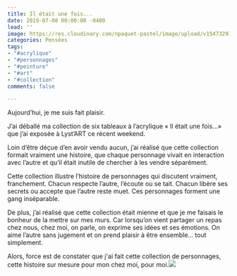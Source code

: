 ```yaml
---
title: Il était une fois...
date: 2019-07-08 00:00:00 -0400
lead: ''
image: https://res.cloudinary.com/npaquet-pastel/image/upload/v1547329399/44318124_2187643201504915_3457723194704658432_o.jpg
categories: Pensées
tags:
- "#acrylique"
- "#personnages"
- "#peinture"
- "#art"
- "#collection"
comments: false

---
```

Aujourd’hui, je me suis fait plaisir.

J’ai déballé ma collection de six tableaux à l’acrylique « Il était une fois...» que j’ai exposée à Lyst’ART ce récent weekend. 

Loin d’être déçue d’en avoir vendu aucun, j’ai réalisé que cette collection formait vraiment une histoire, que chaque personnage vivait en interaction avec l’autre et qu’il était inutile de chercher à les vendre séparément. 

Cette collection illustre l’histoire de personnages qui discutent vraiment, franchement. Chacun respecte l’autre, l’écoute ou se tait. Chacun libère ses secrets ou accepte que l’autre reste muet. Ces personnages forment une gang inséparable. 

De plus, j’ai réalisé que cette collection était mienne et que je me faisais le bonheur de la mettre sur mes murs. Car lorsqu’on vient partager un repas chez nous, chez moi, on parle, on exprime ses idées et ses émotions. On aime l’autre sans jugement et on prend plaisir à être ensemble... tout simplement. 

Alors, force est de constater que j'ai fait cette collection de personnages, cette histoire sur mesure pour mon chez moi, pour moi.![](https://res.cloudinary.com/npaquet-pastel/image/upload/v1562852981/Collection%20Il%20%C3%A9tait%20une%20fois.jpg)